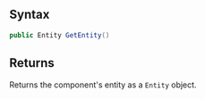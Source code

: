 ## Syntax

```csharp
public Entity GetEntity()
```

## Returns

Returns the component's entity as a `Entity` object.